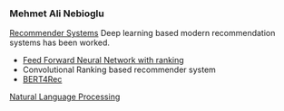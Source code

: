 
### Mehmet Ali Nebioglu


[Recommender Systems](https://github.com/malinphy/recommender_sys)
Deep learning based modern recommendation systems has been worked. 
- [Feed Forward Neural Network with ranking](https://github.com/malinphy/recommender_sys/tree/main/YouTube/anime_dataset/dataprocess)
- Convolutional Ranking based recommender system
- [BERT4Rec](https://github.com/malinphy/recommender_sys/tree/main/BERT4Rec)

[Natural Language Processing](https://github.com/malinphy/Google_bert/blob/main/imdb_sentiment.ipynb)
